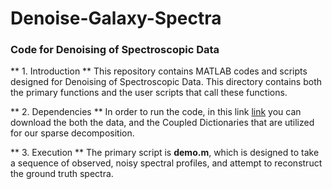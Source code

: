 # Denoise-Galaxy-Spectra
### **Code for Denoising of Spectroscopic Data**

** 1. Introduction **
This repository contains MATLAB codes and scripts designed for Denoising of Spectroscopic Data. This directory contains both the primary functions and the user scripts that call these functions. 

** 2. Dependencies **
In order to run the code, in this link [link](https://www.dropbox.com/sh/fkvxjfor14k4hwu/AAB20Iz0LI84NBxCoK6V9cQca?dl=0) you can download the both the data, and the Coupled Dictionaries that are utilized for our sparse decomposition. 

** 3. Execution **
The primary script is **demo.m**, which is designed to take a sequence of observed, noisy spectral profiles, and attempt to reconstruct the ground truth spectra.
